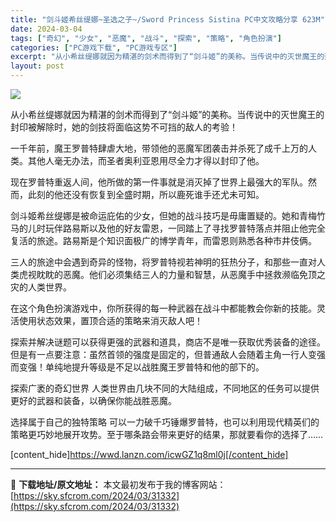 ```yaml
---
title: "剑斗姬希丝缇娜~圣选之子~/Sword Princess Sistina PC中文攻略分享 623M"
date: 2024-03-04
tags: ["奇幻", "少女", "恶魔", "战斗", "探索", "策略", "角色扮演"]
categories: ["PC游戏下载", "PC游戏专区"]
excerpt: "从小希丝缇娜就因为精湛的剑术而得到了“剑斗姬”的美称。当传说中的灭世魔王的封印被解除时，她的剑技将面临这势不可挡的敌人的考验！ 一千年前，魔王罗普特肆虐大地，带领他的恶魔军团袭击并杀死了成千上万的人类。其他人毫无办法，而圣者奥利亚恩用尽全力才得以封印了他。 现在罗普特重返人间，他所做的第一件事就是消&hellip;"
layout: post
---
```


<img class="game_header_image_full aligncenter" src="https://cdn.cloudflare.steamstatic.com/steam/apps/1551650/header_schinese.jpg?t=1709010016" />

从小希丝缇娜就因为精湛的剑术而得到了“剑斗姬”的美称。当传说中的灭世魔王的封印被解除时，她的剑技将面临这势不可挡的敌人的考验！

一千年前，魔王罗普特肆虐大地，带领他的恶魔军团袭击并杀死了成千上万的人类。其他人毫无办法，而圣者奥利亚恩用尽全力才得以封印了他。

现在罗普特重返人间，他所做的第一件事就是消灭掉了世界上最强大的军队。然而，此刻的他还没有恢复到全盛时期，所以鹿死谁手还尤未可知。

剑斗姬希丝缇娜是被命运庇佑的少女，但她的战斗技巧是毋庸置疑的。她和青梅竹马的儿时玩伴路易斯以及他的好友雷恩，一同踏上了寻找罗普特落点并阻止他完全复活的旅途。路易斯是个知识面极广的博学青年，而雷恩则熟悉各种市井伎俩。

三人的旅途中会遇到奇异的怪物，将罗普特视若神明的狂热分子，和那些一直对人类虎视眈眈的恶魔。他们必须集结三人的力量和智慧，从恶魔手中拯救濒临免顶之灾的人类世界。

在这个角色扮演游戏中，你所获得的每一种武器在战斗中都能教会你新的技能。灵活使用状态效果，置顶合适的策略来消灭敌人吧！

探索并解决谜题可以获得更强的武器和道具，商店不是唯一获取优秀装备的途径。但是有一点要注意：虽然首领的强度是固定的，但普通敌人会随着主角一行人变强而变强！单纯地提升等级是不足以战胜魔王罗普特和他的部下的。

探索广袤的奇幻世界
人类世界由几块不同的大陆组成，不同地区的任务可以提供更好的武器和装备，以确保你能战胜恶魔。

选择属于自己的独特策略
可以一力破千巧锤爆罗普特，也可以利用现代精英们的策略更巧妙地展开攻势。至于哪条路会带来更好的结果，那就要看你的选择了……

[content_hide]https://wwd.lanzn.com/icwGZ1q8ml0j[/content_hide]

---
📖 **下载地址/原文地址：** 本文最初发布于我的博客网站：[https://sky.sfcrom.com/2024/03/31332](https://sky.sfcrom.com/2024/03/31332)
